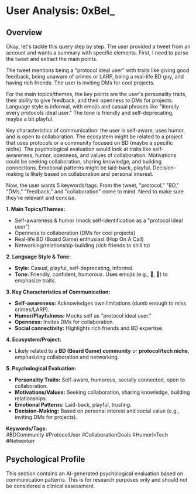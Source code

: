 # User Analysis: 0xBel_

## Overview

<think>
Okay, let's tackle this query step by step. The user provided a tweet from an account and wants a summary with specific elements. First, I need to parse the tweet and extract the main points.

The tweet mentions being a "protocol ideal user" with traits like giving good feedback, being unaware of crimes or LARP, being a real-life BD guy, and having rich friends. The user is inviting DMs for cool projects. 

For the main topics/themes, the key points are the user's personality traits, their ability to give feedback, and their openness to DMs for projects. Language style is informal, with emojis and casual phrases like "literally every protocols ideal user." The tone is friendly and self-deprecating, maybe a bit playful.

Key characteristics of communication: the user is self-aware, uses humor, and is open to collaboration. The ecosystem might be related to a project that uses protocols or a community focused on BD (maybe a specific niche). The psychological evaluation would look at traits like self-awareness, humor, openness, and values of collaboration. Motivations could be seeking collaboration, sharing knowledge, and building connections. Emotional patterns might be laid-back, playful. Decision-making is likely based on collaboration and personal interest.

Now, the user wants 5 keywords/tags. From the tweet, "protocol," "BD," "DMs," "feedback," and "collaboration" come to mind. Need to make sure they're relevant and concise.
</think>

**1. Main Topics/Themes:**  
- Self-awareness & humor (mock self-identification as a "protocol ideal user")  
- Openness to collaboration (DMs for cool projects)  
- Real-life BD (Board Game) enthusiast (Hop On A Call)  
- Networking/relationship-building (rich friends to shill to)  

**2. Language Style & Tone:**  
- **Style:** Casual, playful, self-deprecating, informal.  
- **Tone:** Friendly, confident, humorous. Uses emojis (e.g., 🧠, 📩) to emphasize traits.  

**3. Key Characteristics of Communication:**  
- **Self-awareness:** Acknowledges own limitations (dumb enough to miss crimes/LARP).  
- **Humor/Playfulness:** Mocks self as "protocol ideal user."  
- **Openness:** Invites DMs for collaboration.  
- **Social connectivity:** Highlights rich friends and BD expertise.  

**4. Ecosystem/Project:**  
- Likely related to a **BD (Board Game) community** or **protocol/tech niche**, emphasizing collaboration and networking.  

**5. Psychological Evaluation:**  
- **Personality Traits:** Self-aware, humorous, socially connected, open to collaboration.  
- **Motivations/Values:** Seeking collaboration, sharing knowledge, building relationships.  
- **Emotional Patterns:** Laid-back, playful, trusting.  
- **Decision-Making:** Based on personal interest and social value (e.g., inviting DMs for projects).  

**Keywords/Tags:**  
#BDCommunity #ProtocolUser #CollaborationGoals #HumorInTech #Networker

## Psychological Profile

This section contains an AI-generated psychological evaluation based on communication patterns. This is for research purposes only and should not be considered a clinical assessment.